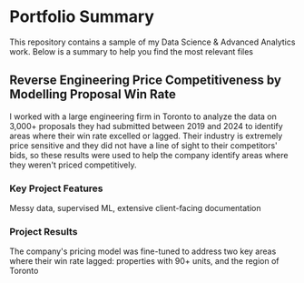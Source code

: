 # Portfolio Summary
This repository contains a sample of my Data Science &amp; Advanced Analytics work. Below is a summary to help you find the most relevant files

## Reverse Engineering Price Competitiveness by Modelling Proposal Win Rate
I worked with a large engineering firm in Toronto to analyze the data on 3,000+ proposals they had submitted between 2019 and 2024 to identify areas where their win rate excelled or lagged. Their industry is extremely price sensitive and they did not have a line of sight to their competitors' bids, so these results were used to help the company identify areas where they weren't priced competitively.
### Key Project Features 
Messy data, supervised ML, extensive client-facing documentation
### Project Results 
The company's pricing model was fine-tuned to address two key areas where their win rate lagged: properties with 90+ units, and the region of Toronto

